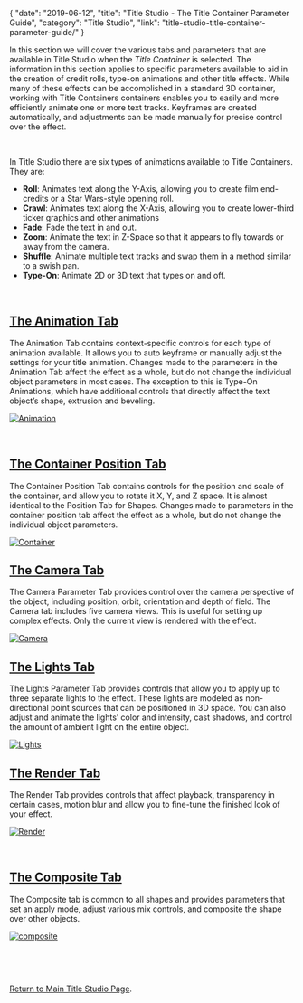 {
"date": "2019-06-12",
"title": "Title Studio - The Title Container Parameter Guide",
"category": "Title Studio",
"link": "title-studio-title-container-parameter-guide/"
}

 In this section we will cover the various tabs and parameters that are available in Title Studio when the *Title Container* is selected. The information in this section applies to specific parameters available to aid in the creation of credit rolls, type-on animations and other title effects. While many of these effects can be accomplished in a standard 3D container, working with Title Containers containers enables you to easily and more efficiently animate one or more text tracks. Keyframes are created automatically, and adjustments can be made manually for precise control over the effect.


 


In Title Studio there are six types of animations available to Title Containers. They are:


* **Roll**: Animates text along the Y-Axis, allowing you to create film end-credits or a Star Wars-style opening roll.
* **Crawl**: Animates text along the X-Axis, allowing you to create lower-third ticker graphics and other animations
* **Fade**: Fade the text in and out.
* **Zoom**: Animate the text in Z-Space so that it appears to fly towards or away from the camera.
* **Shuffle**: Animate multiple text tracks and swap them in a method similar to a swish pan.
* **Type-On**: Animate 2D or 3D text that types on and off.


 


## [The Animation Tab](/documentation/continuum/title-studio-animation-tab)


The Animation Tab contains context-specific controls for each type of animation available. It allows you to auto keyframe or manually adjust the settings for your title animation. Changes made to the parameters in the Animation Tab affect the effect as a whole, but do not change the individual object parameters in most cases. The exception to this is Type-On Animations, which have additional controls that directly affect the text object’s shape, extrusion and beveling.


[![Animation](https://borisfx-com-res.cloudinary.com/image/upload//documentation/continuum/uploads/2018/05/Animation.png)](https://borisfx-com-res.cloudinary.com/image/upload//documentation/continuum/uploads/2018/05/Animation.png)


 


## [The Container Position Tab](/documentation/continuum/title-studio-container-position-tab)


The Container Position Tab contains controls for the position and scale of the container, and allow you to rotate it X, Y, and Z space. It is almost identical to the Position Tab for Shapes. Changes made to parameters in the container position tab affect the effect as a whole, but do not change the individual object parameters.


[![Container](https://borisfx-com-res.cloudinary.com/image/upload//documentation/continuum/uploads/2018/01/Container-1.png)](https://borisfx-com-res.cloudinary.com/image/upload//documentation/continuum/uploads/2018/01/Container-1.png)


## [The Camera Tab](/documentation/continuum/title-studio-the-camera-tab)


The Camera Parameter Tab provides control over the camera perspective of the object, including position, orbit, orientation and depth of field. The Camera tab includes five camera views. This is useful for setting up complex effects. Only the current view is rendered with the effect.


[![Camera](https://borisfx-com-res.cloudinary.com/image/upload//documentation/continuum/uploads/2018/01/Camera.png)](https://borisfx-com-res.cloudinary.com/image/upload//documentation/continuum/uploads/2018/01/Camera.png)


## [The Lights Tab](/documentation/continuum/title-studio-lights-tab)


The Lights Parameter Tab provides controls that allow you to apply up to three separate lights to the effect. These lights are modeled as non-directional point sources that can be positioned in 3D space. You can also adjust and animate the lights’ color and intensity, cast shadows, and control the amount of ambient light on the entire object.


[![Lights](https://borisfx-com-res.cloudinary.com/image/upload//documentation/continuum/uploads/2018/01/Lights.png)](https://borisfx-com-res.cloudinary.com/image/upload//documentation/continuum/uploads/2018/01/Lights.png)


## [The Render Tab](/documentation/continuum/title-studio-render-tab)


The Render Tab provides controls that affect playback, transparency in certain cases, motion blur and allow you to fine-tune the finished look of your effect.


[![Render](https://borisfx-com-res.cloudinary.com/image/upload//documentation/continuum/uploads/2018/01/Render-1.png)](/documentation/continuum/title-studio-render-tab)


 


## [The Composite Tab](/documentation/continuum/title-studio-composite-tab)


The Composite tab is common to all shapes and provides parameters that set an apply mode, adjust various mix controls, and composite the shape over other objects.


[![composite](https://borisfx-com-res.cloudinary.com/image/upload//documentation/continuum/uploads/2018/05/composite.png)](https://borisfx-com-res.cloudinary.com/image/upload//documentation/continuum/uploads/2018/05/composite.png)


 


 


[Return to Main Title Studio Page](/documentation/continuum/bcc-title-studio).


 


 


